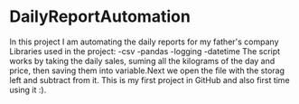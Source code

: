 # DailyReportAutomation
In this project I am automating the daily reports for my father's company
Libraries used in the project:
-csv
-pandas
-logging
-datetime
The script works by taking the daily sales, suming all the kilograms of the day and price, then saving them into variable.Next we open the file with the storag left and subtract from it.
This is my first project in GitHub and also first time using it :).
